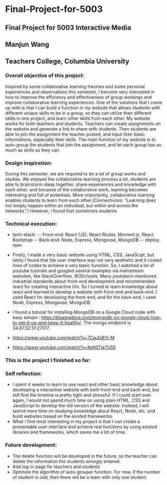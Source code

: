 # Final-Project-for-5003
## Final Project for 5003 Interactive Media 
## Manjun Wang
## Teachers College, Columbia University

### Overall objective of this project:
Inspired by some collaborative learning theories and some personal experiences and observations this semester, I become very interested in how to improve the efficiency and effectiveness of group workings and improve collaborative learning experiences. One of the solutions that I come up with is that I can build a function in my website that allows students with different unique skills to be in a group, so they can utilize their different skills in one project, and learn other skills from each other. My website works for both teachers and students. Teachers can create assignments on the webstie and generate a link to share with students. Then students are able to join the assignment the teacher posted, and input their basic informations, especially their skills. The main function of my website is to auto-group the students that join the assignment, and let each group has as much as skills as they can.

### Design inspiration:
During this semester, we are required to do a lot of group works and studies. We enjoyed the collaborative learning process a lot, students are able to brainstorm ideas together, share experiences and knowledge with each other, and because of the collaborative work, learning becomes interesting and full of potentials. More importantly, collaborative learning enables students to learn from each other.(Connectivism: “Learning does not simply happen within an individual, but within and across the networks.”) However, I found that sometimes students
### Technical execution:
- tech-stack:
-- Front-end: React (JS), React Router, Moment.js, React Bootstrap 
-- Back-end: Node, Express, Mongoose, MongoDB
-- deploy: npm
- Firstly, I made a very basic website using HTML, CSS, JavaScipt, but lately I found that the user interface was not very aesthetic and it costed lines of codes to achieve a very basic function. So, I watched a lot of youtube tutorials and googled several examples via mainstream websites, like StackOverflow,  W3Schools. Many youtubers mentioned industrial standards about front-end development and recommended react for creating interactive UIs. So I turned to learn knowledge about react and learned to develop a website with front-end and back-end. I used React for developing the front-end, and for the back-end, I used Node, Express, Mongoose, MongoDB.  

- I found a tutorial for installing MongoDB on a Google Cloud node with easy setups : https://bluemedora.com/mongodb-on-google-cloud-how-to-set-it-up-and-keep-it-healthy/. The mongo endpoint is 34.87.52.51:27017. 

- https://www.youtube.com/watch?v=7CqJlxBYj-M
- https://www.youtube.com/watch?v=Ke90Tje7VS0

### This is the project I finished so far:


### Self reflection:
- I spent 4 weeks to learn to use react and other basic knowledge about developing a interactive website with both front-end and back-end, but still find the timeline is pretty tight and stressful. If I could start over again, I would not spend much time on using plain HTML, CSS and JavaScript to develop the old version of the website. Instead, I will spend more time on studying knowledge about React, Node, etc. and build websites based on the existed frameworks.
- What I find most interesting in my project is that I can create a presentable user interface and achieve real functions by using existed libraries and frameworks, which saves me a lot of time.   

### Future development:
- The delete function will be developed in the future, so the teacher can delete the information the students wrongly entered.
- Add log-in page for teachers and students
- Optimize the algorithm of auto-grouper function. For now, if the number of student is odd, then there will be a team with only one student. 


 




